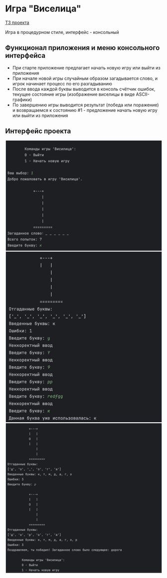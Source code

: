 # Игра "Виселица"

[ТЗ проекта](https://zhukovsd.github.io/python-backend-learning-course/projects/hangman/)

Игра в процедурном стиле, интерфейс - консольный 

## Функционал приложения и меню консольного интерфейса

- При старте приложение предлагает начать новую игру или выйти из приложения 
- При начале новой игры случайным образом загадывается слово, и игрок начинает процесс по его разгадыванию
- После ввода каждой буквы выводится в консоль счётчик ошибок, текущее состояние игры (изображение виселицы в виде ASCII-графики)
- По завершению игры выводится результат (победа или поражение) и возвращаемся к состоянию #1 - предложение начать новую игру или выйти из приложения
 
## Интерфейс проекта 
<div style="text-align:center">
    <img src="https://github.com/katyahohlova-dev/Hangman-Game/blob/assets/img/Снимок%20экрана%202025-05-23%20в%2011.27.05.png" width="500" alt="скриншот 1"/>
    <img src="https://github.com/katyahohlova-dev/Hangman-Game/blob/assets/img/Снимок%20экрана%202025-05-23%20в%2011.27.47.png" width="500" alt="скриншот 2"/>
    <img src="https://github.com/katyahohlova-dev/Hangman-Game/blob/assets/img/Снимок%20экрана%202025-05-23%20в%2011.28.27.png" width="500" alt="скриншот 3"/>
</div>